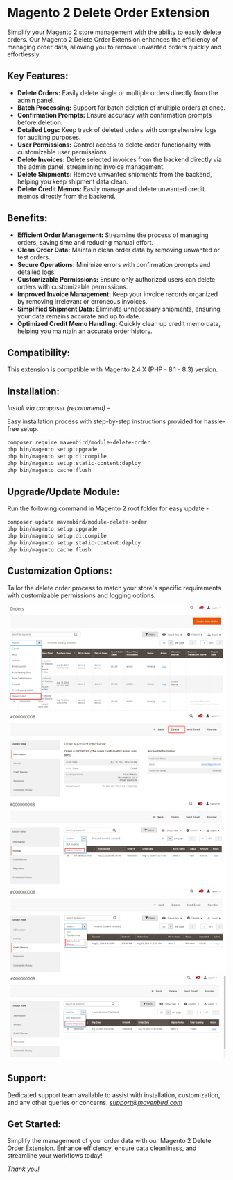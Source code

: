 # Magento 2 Delete Order Extension

Simplify your Magento 2 store management with the ability to easily delete orders. Our Magento 2 Delete Order Extension enhances the efficiency of managing order data, allowing you to remove unwanted orders quickly and effortlessly.

## Key Features:

- **Delete Orders:**
Easily delete single or multiple orders directly from the admin panel.
- **Batch Processing:**
Support for batch deletion of multiple orders at once.
- **Confirmation Prompts:**
Ensure accuracy with confirmation prompts before deletion.
- **Detailed Logs:**
Keep track of deleted orders with comprehensive logs for auditing purposes.
- **User Permissions:**
Control access to delete order functionality with customizable user permissions.
- **Delete Invoices:**
Delete selected invoices from the backend directly via the admin panel, streamlining invoice management.
- **Delete Shipments:**
Remove unwanted shipments from the backend, helping you keep shipment data clean.
- **Delete Credit Memos:**
Easily manage and delete unwanted credit memos directly from the backend.

## Benefits:

- **Efficient Order Management:**
Streamline the process of managing orders, saving time and reducing manual effort.
- **Clean Order Data:**
Maintain clean order data by removing unwanted or test orders.
- **Secure Operations:**
Minimize errors with confirmation prompts and detailed logs.
- **Customizable Permissions:**
Ensure only authorized users can delete orders with customizable permissions.
- **Improved Invoice Management:**
Keep your invoice records organized by removing irrelevant or erroneous invoices.
- **Simplified Shipment Data:**
Eliminate unnecessary shipments, ensuring your data remains accurate and up to date.
- **Optimized Credit Memo Handling:**
Quickly clean up credit memo data, helping you maintain an accurate order history.

## Compatibility:
This extension is compatible with Magento 2.4.X (PHP - 8.1 - 8.3) version.

## Installation:
*Install via composer (recommend)* - 

Easy installation process with step-by-step instructions provided for hassle-free setup.
~~~~~~~~~~~~~~~~~~~~~
composer require mavenbird/module-delete-order
php bin/magento setup:upgrade
php bin/magento setup:di:compile
php bin/magento setup:static-content:deploy
php bin/magento cache:flush
~~~~~~~~~~~~~~~~~~~~~

## Upgrade/Update Module:
Run the following command in Magento 2 root folder for easy update -
~~~~~~~~~~~~~~~~~~~~~
composer update mavenbird/module-delete-order
php bin/magento setup:upgrade
php bin/magento setup:di:compile
php bin/magento setup:static-content:deploy
php bin/magento cache:flush
~~~~~~~~~~~~~~~~~~~~~

## Customization Options:
Tailor the delete order process to match your store's specific requirements with customizable permissions and logging options.

![img3](./doc/images/3.png)
![img4](./doc/images/4.png)
![img5](./doc/images/5.png)
![img6](./doc/images/6.png) 
![img7](./doc/images/7.png)

## Support:
Dedicated support team available to assist with installation, customization, and any other queries or concerns.
*[support@mavenbird.com](mailto:support@mavenbird.com)* 

## Get Started:
Simplify the management of your order data with our Magento 2 Delete Order Extension. Enhance efficiency, ensure data cleanliness, and streamline your workflows today!

*Thank you!*
